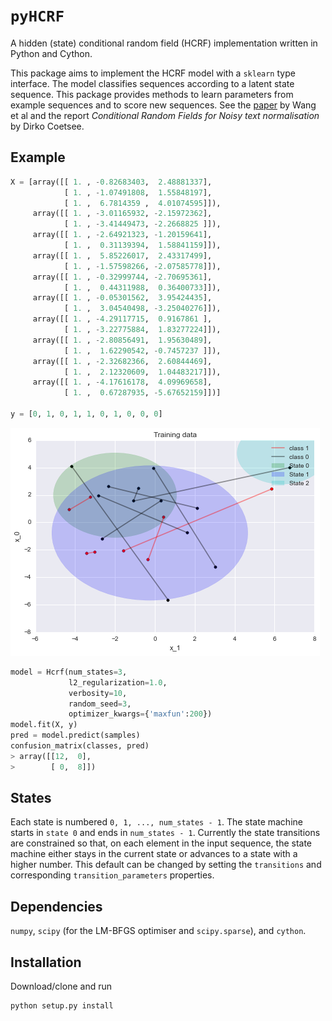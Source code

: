 `pyHCRF`
==================

A hidden (state) conditional random field (HCRF) implementation written in Python and Cython.

This package aims to implement the HCRF model with a `sklearn` type interface. The model classifies sequences
according to a latent state sequence. This package provides methods to learn parameters from example sequences and
to score new sequences. See the [paper](people.csail.mit.edu/sybor/cvpr06_wang.pdf) by Wang et al and the
report *Conditional Random Fields for Noisy text normalisation* by Dirko Coetsee.

## Example

```python
X = [array([[ 1. , -0.82683403,  2.48881337],
            [ 1. , -1.07491808,  1.55848197],
            [ 1. ,  6.7814359 ,  4.01074595]]),
     array([[ 1. , -3.01165932, -2.15972362],
            [ 1. , -3.41449473, -2.2668825 ]]),
     array([[ 1. , -2.64921323, -1.20159641],
            [ 1. ,  0.31139394,  1.58841159]]),
     array([[ 1. ,  5.85226017,  2.43317499],
            [ 1. , -1.57598266, -2.07585778]]),
     array([[ 1. , -0.32999744, -2.70695361],
            [ 1. ,  0.44311988,  0.36400733]]),
     array([[ 1. , -0.05301562,  3.95424435],
            [ 1. ,  3.04540498, -3.25040276]]),
     array([[ 1. , -4.29117715,  0.9167861 ],
            [ 1. , -3.22775884,  1.83277224]]),
     array([[ 1. , -2.80856491,  1.95630489],
            [ 1. ,  1.62290542, -0.7457237 ]]),
     array([[ 1. , -2.32682366,  2.60844469],
            [ 1. ,  2.12320609,  1.04483217]]),
     array([[ 1. , -4.17616178,  4.09969658],
            [ 1. ,  0.67287935, -5.67652159]])]

y = [0, 1, 0, 1, 1, 0, 1, 0, 0, 0]
```

![Training examples](training_examples.png "Training examples")

```python
model = Hcrf(num_states=3,
             l2_regularization=1.0,
             verbosity=10,
             random_seed=3,
             optimizer_kwargs={'maxfun':200})
model.fit(X, y)
pred = model.predict(samples)
confusion_matrix(classes, pred)
> array([[12,  0],
>        [ 0,  8]])
```

## States
Each state is numbered `0, 1, ..., num_states - 1`. The state machine starts in `state 0` and ends in `num_states - 1`.
Currently the state transitions are constrained so that, on each element in the input sequence,
 the state machine either stays in the current state or
advances to a state with a higher number. This default can be changed by setting the `transitions` and corresponding
`transition_parameters` properties.

## Dependencies
`numpy`, `scipy` (for the LM-BFGS optimiser and `scipy.sparse`), and `cython`.

## Installation
Download/clone and run

```
python setup.py install
```

